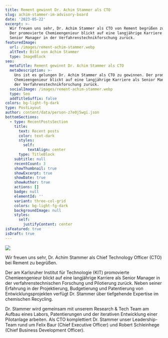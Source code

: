 ```yaml
---
title: Rement gewinnt Dr. Achim Stammer als CTO
slug: achim-stammer-im-advisory-board
date: '2023-05-22'
excerpt: >-
  Wir freuen uns sehr, Dr. Achim Stammer als CTO von Rement begrüßen zu dürfen.
  Der promovierte Chemieengenieur blickt auf eine langjährige Karriere als
  Senior Manager in der Verfahrenstechnikforschung zurück. 
featuredImage:
  url: /images/rement-achim-stammer.webp
  altText: Bild von Achim Stammer
  type: ImageBlock
seo:
  metaTitle: Rement gewinnt Dr. Achim Stammer als CTO
  metaDescription: >-
    Uns ist es gelungen Dr. Achim Stammer als CTO zu gewinnen. Der promovierte
    Chemieengenieur blickt auf eine langjährige Karriere als Senior Manager in
    der Verfahrenstechnikforschung zurück. 
  socialImage: /images/rement-achim-stammer.webp
  type: Seo
  addTitleSuffix: false
colors: bg-light-fg-dark
type: PostLayout
author: content/data/person-z7e0j5wgi.json
bottomSections:
  - type: RecentPostsSection
    title:
      text: Recent posts
      color: text-dark
      styles:
        self:
          textAlign: center
      type: TitleBlock
    subtitle: null
    recentCount: 3
    showThumbnail: true
    showExcerpt: true
    showDate: true
    showAuthor: true
    actions: []
    badge: null
    elementId: ''
    variant: three-col-grid
    colors: bg-light-fg-dark
    backgroundImage: null
    styles:
      self:
        justifyContent: center
isFeatured: true
isDraft: true
---
```

![](/images/achim-pb.webp)

Wir freuen uns sehr, Dr. Achim Stammer als Chief Technology Officer (CTO) bei Rement zu begrüßen.


Der am Karlsruher Institut für Technologie (KIT) promovierte Chemieengenieur blickt auf eine langjährige Karriere als Senior
Manager in der verfahrenstechnischen Forschung und Pilotierung zurück. Neben seiner Erfahrung in der Projektierung, Budgetierung und Patentierung von Entwicklungsprojekten verfügt Dr. Stammer über tiefgehende Expertise im chemischen Recycling.


Dr. Stammer wird gemeinsam mit unserem Research & Tech Team am Aufbau eines Labors, Patentierungen und der iterativen Entwicklung einer Pilotanlage arbeiten. Als CTO komplettiert Dr. Stammer unser Leadership-Team rund um Felix Baur (Chief Executive Officer) und Robert Schleinhege (Chief Business Development Officer).

